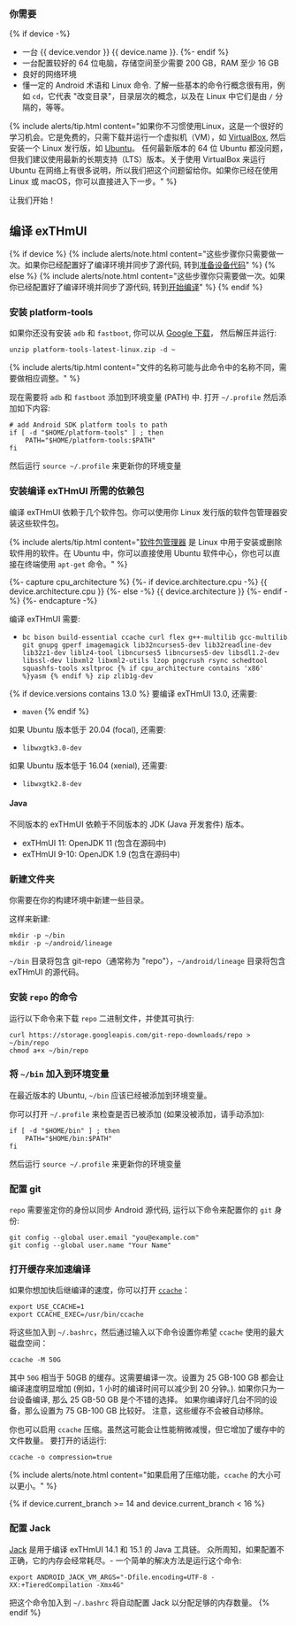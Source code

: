 ### 你需要

{% if device -%}
* 一台 {{ device.vendor }} {{ device.name }}.
{%- endif %}
* 一台配置较好的 64 位电脑，存储空间至少需要 200 GB，RAM 至少 16 GB
* 良好的网络环境
* 懂一定的 Android 术语和 Linux 命令.
 了解一些基本的命令行概念很有用，例如 `cd`，它代表 "改变目录"，目录层次的概念，以及在 Linux 中它们是由 `/` 分隔的，等等。

{% include alerts/tip.html content="如果你不习惯使用Linux，这是一个很好的学习机会。它是免费的，只需下载并运行一个虚拟机（VM），如 [VirtualBox](https://www.virtualbox.org), 然后安装一个 Linux 发行版，如 [Ubuntu](https://www.ubuntu.com)。
任何最新版本的 64 位 Ubuntu 都没问题，但我们建议使用最新的长期支持（LTS）版本。关于使用 VirtualBox 来运行 Ubuntu 在网络上有很多说明，所以我们把这个问题留给你。如果你已经在使用 Linux 或 macOS，你可以直接进入下一步。" %}

让我们开始！

## 编译 exTHmUI

{% if device %}
{% include alerts/note.html content="这些步骤你只需要做一次。如果你已经配置好了编译环境并同步了源代码,
转到[准备设备代码](#prepare-the-device-specific-code)" %}
{% else %}
{% include alerts/note.html content="这些步骤你只需要做一次。如果你已经配置好了编译环境并同步了源代码,
转到[开始编译](#start-the-build)" %}
{% endif %}

### 安装 platform-tools

如果你还没有安装 `adb` 和 `fastboot`, 你可以从 [Google 下载](https://dl.google.com/android/repository/platform-tools-latest-linux.zip)，
然后解压并运行:

```
unzip platform-tools-latest-linux.zip -d ~
```

{% include alerts/tip.html content="文件的名称可能与此命令中的名称不同，需要做相应调整。" %}

现在需要将 `adb` 和 `fastboot` 添加到环境变量 (PATH) 中. 打开 `~/.profile` 然后添加如下内容:

```
# add Android SDK platform tools to path
if [ -d "$HOME/platform-tools" ] ; then
    PATH="$HOME/platform-tools:$PATH"
fi
```

然后运行 `source ~/.profile` 来更新你的环境变量

### 安装编译 exTHmUI 所需的依赖包

编译 exTHmUI 依赖于几个软件包。你可以使用你 Linux 发行版的软件包管理器安装这些软件包。

{% include alerts/tip.html content="[软件包管理器](https://en.wikipedia.org/wiki/Package_manager) 是 Linux 中用于安装或删除软件用的软件。在 Ubuntu 中，你可以直接使用 Ubuntu 软件中心，你也可以直接在终端使用 `apt-get` 命令。" %}

{%- capture cpu_architecture %}
{%- if device.architecture.cpu -%}
   {{ device.architecture.cpu }}
{%- else -%}
   {{ device.architecture }}
{%- endif -%}
{%- endcapture -%}

编译 exTHmUI 需要:

* `bc bison build-essential ccache curl flex g++-multilib gcc-multilib git gnupg gperf imagemagick
   lib32ncurses5-dev lib32readline-dev lib32z1-dev liblz4-tool libncurses5 libncurses5-dev
   libsdl1.2-dev libssl-dev libxml2 libxml2-utils lzop pngcrush rsync
   schedtool squashfs-tools xsltproc {% if cpu_architecture contains 'x86' %}yasm {% endif %}
   zip zlib1g-dev`

{% if device.versions contains 13.0 %}
要编译 exTHmUI 13.0, 还需要:

* `maven`
{% endif %}

如果 Ubuntu 版本低于 20.04 (focal), 还需要:

* `libwxgtk3.0-dev`

如果 Ubuntu 版本低于 16.04 (xenial), 还需要:

* `libwxgtk2.8-dev`

#### Java

不同版本的 exTHmUI 依赖于不同版本的 JDK (Java 开发套件) 版本。

* exTHmUI 11: OpenJDK 11 (包含在源码中)
* exTHmUI 9-10: OpenJDK 1.9 (包含在源码中)

### 新建文件夹

你需要在你的构建环境中新建一些目录。

这样来新建:

```
mkdir -p ~/bin
mkdir -p ~/android/lineage
```

`~/bin` 目录将包含 git-repo（通常称为 "repo"），`~/android/lineage` 目录将包含 exTHmUI 的源代码。

### 安装 `repo` 的命令

运行以下命令来下载 `repo` 二进制文件，并使其可执行:

```
curl https://storage.googleapis.com/git-repo-downloads/repo > ~/bin/repo
chmod a+x ~/bin/repo
```

### 将 `~/bin` 加入到环境变量

在最近版本的 Ubuntu, `~/bin` 应该已经被添加到环境变量。

你可以打开 `~/.profile` 来检查是否已被添加 (如果没被添加，请手动添加):

```
if [ -d "$HOME/bin" ] ; then
    PATH="$HOME/bin:$PATH"
fi
```

然后运行 `source ~/.profile` 来更新你的环境变量


### 配置 git
`repo` 需要鉴定你的身份以同步 Android 源代码, 运行以下命令来配置你的 `git` 身份:
```
git config --global user.email "you@example.com"
git config --global user.name "Your Name"
```

### 打开缓存来加速编译

如果你想加快后继编译的速度，你可以打开 [`ccache`](https://ccache.samba.org/)：

```
export USE_CCACHE=1
export CCACHE_EXEC=/usr/bin/ccache
```

将这些加入到 `~/.bashrc`，然后通过输入以下命令设置你希望 `ccache` 使用的最大磁盘空间：

```
ccache -M 50G
```

其中 `50G` 相当于 50GB 的缓存。这需要编译一次。设置为 25 GB-100 GB 都会让编译速度明显增加
(例如，1 小时的编译时间可以减少到 20 分钟。). 如果你只为一台设备编译, 那么 25 GB-50 GB 是个不错的选择。
如果你编译好几台不同的设备，那么设置为 75 GB-100 GB 比较好。
注意，这些缓存不会被自动移除。

你也可以启用 `ccache` 压缩。虽然这可能会让性能稍微减慢，但它增加了缓存中的文件数量。
要打开的话运行:

```
ccache -o compression=true
```

{% include alerts/note.html content="如果启用了压缩功能，`ccache` 的大小可以更小。" %}


{% if device.current_branch >= 14 and device.current_branch < 16 %}
### 配置 Jack

[Jack](http://source.android.com/source/jack.html) 是用于编译 exTHmUI 14.1 和 15.1 的 Java 工具链。 众所周知，如果配置不正确，它的内存会经常耗尽。- 一个简单的解决方法是运行这个命令:

```
export ANDROID_JACK_VM_ARGS="-Dfile.encoding=UTF-8 -XX:+TieredCompilation -Xmx4G"
```

把这个命令加入到 `~/.bashrc` 将自动配置 Jack 以分配足够的内存数量。
{% endif %}
